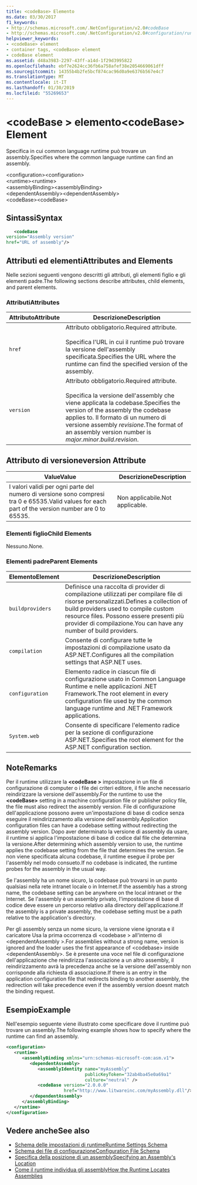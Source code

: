 ```yaml
---
title: <codeBase> Elemento
ms.date: 03/30/2017
f1_keywords:
- http://schemas.microsoft.com/.NetConfiguration/v2.0#codeBase
- http://schemas.microsoft.com/.NetConfiguration/v2.0#configuration/runtime/assemblyBinding/dependentAssembly/codeBase
helpviewer_keywords:
- <codeBase> element
- container tags, <codeBase> element
- codeBase element
ms.assetid: d48a3983-2297-43ff-a14d-1f29d3995822
ms.openlocfilehash: ebf7e2624cc36fb6a758afef38e2054669061dff
ms.sourcegitcommit: 14355b4b2fe5bcf874cac96d0a9e6376b567e4c7
ms.translationtype: MT
ms.contentlocale: it-IT
ms.lasthandoff: 01/30/2019
ms.locfileid: "55269653"
---
```

# <a name="codebase-element"></a><span data-ttu-id="25384-102">\<codeBase > elemento</span><span class="sxs-lookup"><span data-stu-id="25384-102">\<codeBase> Element</span></span>
<span data-ttu-id="25384-103">Specifica in cui common language runtime può trovare un assembly.</span><span class="sxs-lookup"><span data-stu-id="25384-103">Specifies where the common language runtime can find an assembly.</span></span>  
  
 <span data-ttu-id="25384-104">\<configuration></span><span class="sxs-lookup"><span data-stu-id="25384-104">\<configuration></span></span>  
<span data-ttu-id="25384-105">\<runtime></span><span class="sxs-lookup"><span data-stu-id="25384-105">\<runtime></span></span>  
<span data-ttu-id="25384-106">\<assemblyBinding></span><span class="sxs-lookup"><span data-stu-id="25384-106">\<assemblyBinding></span></span>  
<span data-ttu-id="25384-107">\<dependentAssembly></span><span class="sxs-lookup"><span data-stu-id="25384-107">\<dependentAssembly></span></span>  
<span data-ttu-id="25384-108">\<codeBase></span><span class="sxs-lookup"><span data-stu-id="25384-108">\<codeBase></span></span>  
  
## <a name="syntax"></a><span data-ttu-id="25384-109">Sintassi</span><span class="sxs-lookup"><span data-stu-id="25384-109">Syntax</span></span>  
  
```xml  
   <codeBase    
version="Assembly version"  
href="URL of assembly"/>  
```  
  
## <a name="attributes-and-elements"></a><span data-ttu-id="25384-110">Attributi ed elementi</span><span class="sxs-lookup"><span data-stu-id="25384-110">Attributes and Elements</span></span>  
 <span data-ttu-id="25384-111">Nelle sezioni seguenti vengono descritti gli attributi, gli elementi figlio e gli elementi padre.</span><span class="sxs-lookup"><span data-stu-id="25384-111">The following sections describe attributes, child elements, and parent elements.</span></span>  
  
### <a name="attributes"></a><span data-ttu-id="25384-112">Attributi</span><span class="sxs-lookup"><span data-stu-id="25384-112">Attributes</span></span>  
  
|<span data-ttu-id="25384-113">Attributo</span><span class="sxs-lookup"><span data-stu-id="25384-113">Attribute</span></span>|<span data-ttu-id="25384-114">Descrizione</span><span class="sxs-lookup"><span data-stu-id="25384-114">Description</span></span>|  
|---------------|-----------------|  
|`href`|<span data-ttu-id="25384-115">Attributo obbligatorio.</span><span class="sxs-lookup"><span data-stu-id="25384-115">Required attribute.</span></span><br /><br /> <span data-ttu-id="25384-116">Specifica l'URL in cui il runtime può trovare la versione dell'assembly specificata.</span><span class="sxs-lookup"><span data-stu-id="25384-116">Specifies the URL where the runtime can find the specified version of the assembly.</span></span>|  
|`version`|<span data-ttu-id="25384-117">Attributo obbligatorio.</span><span class="sxs-lookup"><span data-stu-id="25384-117">Required attribute.</span></span><br /><br /> <span data-ttu-id="25384-118">Specifica la versione dell'assembly che viene applicata la codebase.</span><span class="sxs-lookup"><span data-stu-id="25384-118">Specifies the version of the assembly the codebase applies to.</span></span> <span data-ttu-id="25384-119">Il formato di un numero di versione assembly *revisione*.</span><span class="sxs-lookup"><span data-stu-id="25384-119">The format of an assembly version number is *major.minor.build.revision*.</span></span>|  
  
## <a name="version-attribute"></a><span data-ttu-id="25384-120">Attributo di versione</span><span class="sxs-lookup"><span data-stu-id="25384-120">version Attribute</span></span>  
  
|<span data-ttu-id="25384-121">Value</span><span class="sxs-lookup"><span data-stu-id="25384-121">Value</span></span>|<span data-ttu-id="25384-122">Descrizione</span><span class="sxs-lookup"><span data-stu-id="25384-122">Description</span></span>|  
|-----------|-----------------|  
|<span data-ttu-id="25384-123">I valori validi per ogni parte del numero di versione sono compresi tra 0 e 65535.</span><span class="sxs-lookup"><span data-stu-id="25384-123">Valid values for each part of the version number are 0 to 65535.</span></span>|<span data-ttu-id="25384-124">Non applicabile.</span><span class="sxs-lookup"><span data-stu-id="25384-124">Not applicable.</span></span>|  
  
### <a name="child-elements"></a><span data-ttu-id="25384-125">Elementi figlio</span><span class="sxs-lookup"><span data-stu-id="25384-125">Child Elements</span></span>  
 <span data-ttu-id="25384-126">Nessuno.</span><span class="sxs-lookup"><span data-stu-id="25384-126">None.</span></span>  
  
### <a name="parent-elements"></a><span data-ttu-id="25384-127">Elementi padre</span><span class="sxs-lookup"><span data-stu-id="25384-127">Parent Elements</span></span>  
  
|<span data-ttu-id="25384-128">Elemento</span><span class="sxs-lookup"><span data-stu-id="25384-128">Element</span></span>|<span data-ttu-id="25384-129">Descrizione</span><span class="sxs-lookup"><span data-stu-id="25384-129">Description</span></span>|  
|-------------|-----------------|  
|`buildproviders`|<span data-ttu-id="25384-130">Definisce una raccolta di provider di compilazione utilizzati per compilare file di risorse personalizzati.</span><span class="sxs-lookup"><span data-stu-id="25384-130">Defines a collection of build providers used to compile custom resource files.</span></span> <span data-ttu-id="25384-131">Possono essere presenti più provider di compilazione.</span><span class="sxs-lookup"><span data-stu-id="25384-131">You can have any number of build providers.</span></span>|  
|`compilation`|<span data-ttu-id="25384-132">Consente di configurare tutte le impostazioni di compilazione usato da ASP.NET.</span><span class="sxs-lookup"><span data-stu-id="25384-132">Configures all the compilation settings that ASP.NET uses.</span></span>|  
|`configuration`|<span data-ttu-id="25384-133">Elemento radice in ciascun file di configurazione usato in Common Language Runtime e nelle applicazioni .NET Framework.</span><span class="sxs-lookup"><span data-stu-id="25384-133">The root element in every configuration file used by the common language runtime and .NET Framework applications.</span></span>|  
|`System.web`|<span data-ttu-id="25384-134">Consente di specificare l'elemento radice per la sezione di configurazione ASP.NET.</span><span class="sxs-lookup"><span data-stu-id="25384-134">Specifies the root element for the ASP.NET configuration section.</span></span>|  
  
## <a name="remarks"></a><span data-ttu-id="25384-135">Note</span><span class="sxs-lookup"><span data-stu-id="25384-135">Remarks</span></span>  
 <span data-ttu-id="25384-136">Per il runtime utilizzare la  **\<codeBase >** impostazione in un file di configurazione di computer o i file dei criteri editore, il file anche necessario reindirizzare la versione dell'assembly.</span><span class="sxs-lookup"><span data-stu-id="25384-136">For the runtime to use the **\<codeBase>** setting in a machine configuration file or publisher policy file, the file must also redirect the assembly version.</span></span> <span data-ttu-id="25384-137">File di configurazione dell'applicazione possono avere un'impostazione di base di codice senza eseguire il reindirizzamento alla versione dell'assembly.</span><span class="sxs-lookup"><span data-stu-id="25384-137">Application configuration files can have a codebase setting without redirecting the assembly version.</span></span> <span data-ttu-id="25384-138">Dopo aver determinato la versione di assembly da usare, il runtime si applica l'impostazione di base di codice dal file che determina la versione.</span><span class="sxs-lookup"><span data-stu-id="25384-138">After determining which assembly version to use, the runtime applies the codebase setting from the file that determines the version.</span></span> <span data-ttu-id="25384-139">Se non viene specificata alcuna codebase, il runtime esegue il probe per l'assembly nel modo consueto.</span><span class="sxs-lookup"><span data-stu-id="25384-139">If no codebase is indicated, the runtime probes for the assembly in the usual way.</span></span>  
  
 <span data-ttu-id="25384-140">Se l'assembly ha un nome sicuro, la codebase può trovarsi in un punto qualsiasi nella rete intranet locale o in Internet.</span><span class="sxs-lookup"><span data-stu-id="25384-140">If the assembly has a strong name, the codebase setting can be anywhere on the local intranet or the Internet.</span></span> <span data-ttu-id="25384-141">Se l'assembly è un assembly privato, l'impostazione di base di codice deve essere un percorso relativo alla directory dell'applicazione.</span><span class="sxs-lookup"><span data-stu-id="25384-141">If the assembly is a private assembly, the codebase setting must be a path relative to the application's directory.</span></span>  
  
 <span data-ttu-id="25384-142">Per gli assembly senza un nome sicuro, la versione viene ignorata e il caricatore Usa la prima occorrenza di \<codebase > all'interno di \<dependentAssembly >.</span><span class="sxs-lookup"><span data-stu-id="25384-142">For assemblies without a strong name, version is ignored and the loader uses the first appearance of \<codebase> inside \<dependentAssembly>.</span></span> <span data-ttu-id="25384-143">Se è presente una voce nel file di configurazione dell'applicazione che reindirizza l'associazione a un altro assembly, il reindirizzamento avrà la precedenza anche se la versione dell'assembly non corrisponde alla richiesta di associazione.</span><span class="sxs-lookup"><span data-stu-id="25384-143">If there is an entry in the application configuration file that redirects binding to another assembly, the redirection will take precedence even if the assembly version doesnt match the binding request.</span></span>  
  
## <a name="example"></a><span data-ttu-id="25384-144">Esempio</span><span class="sxs-lookup"><span data-stu-id="25384-144">Example</span></span>  
 <span data-ttu-id="25384-145">Nell'esempio seguente viene illustrato come specificare dove il runtime può trovare un assembly.</span><span class="sxs-lookup"><span data-stu-id="25384-145">The following example shows how to specify where the runtime can find an assembly.</span></span>  
  
```xml  
<configuration>  
   <runtime>  
      <assemblyBinding xmlns="urn:schemas-microsoft-com:asm.v1">  
         <dependentAssembly>  
            <assemblyIdentity name="myAssembly"  
                              publicKeyToken="32ab4ba45e0a69a1"  
                              culture="neutral" />  
            <codeBase version="2.0.0.0"  
                      href="http://www.litwareinc.com/myAssembly.dll"/>  
         </dependentAssembly>  
      </assemblyBinding>  
   </runtime>  
</configuration>  
```  
  
## <a name="see-also"></a><span data-ttu-id="25384-146">Vedere anche</span><span class="sxs-lookup"><span data-stu-id="25384-146">See also</span></span>
- [<span data-ttu-id="25384-147">Schema delle impostazioni di runtime</span><span class="sxs-lookup"><span data-stu-id="25384-147">Runtime Settings Schema</span></span>](../../../../../docs/framework/configure-apps/file-schema/runtime/index.md)
- [<span data-ttu-id="25384-148">Schema dei file di configurazione</span><span class="sxs-lookup"><span data-stu-id="25384-148">Configuration File Schema</span></span>](../../../../../docs/framework/configure-apps/file-schema/index.md)
- [<span data-ttu-id="25384-149">Specifica della posizione di un assembly</span><span class="sxs-lookup"><span data-stu-id="25384-149">Specifying an Assembly's Location</span></span>](../../../../../docs/framework/configure-apps/specify-assembly-location.md)
- [<span data-ttu-id="25384-150">Come il runtime individua gli assembly</span><span class="sxs-lookup"><span data-stu-id="25384-150">How the Runtime Locates Assemblies</span></span>](../../../../../docs/framework/deployment/how-the-runtime-locates-assemblies.md)
